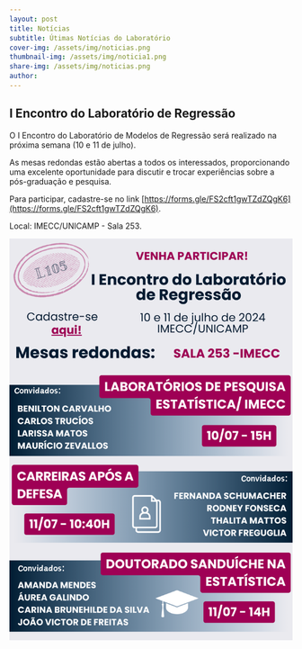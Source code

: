 ```yaml
---
layout: post
title: Notícias
subtitle: Útimas Notícias do Laboratório
cover-img: /assets/img/noticias.png
thumbnail-img: /assets/img/noticia1.png
share-img: /assets/img/noticias.png
author:
---
```


## I Encontro do Laboratório de Regressão

O I Encontro do Laboratório de Modelos de Regressão será realizado na próxima semana (10 e 11 de julho).

As mesas redondas estão abertas a todos os interessados, proporcionando uma excelente oportunidade para discutir e trocar experiências sobre a pós-graduação e pesquisa.

Para participar, cadastre-se no link [https://forms.gle/FS2cft1gwTZdZQgK6](https://forms.gle/FS2cft1gwTZdZQgK6).

Local: IMECC/UNICAMP - Sala 253.

![IEncReg](/assets/img/EncLab.png)
